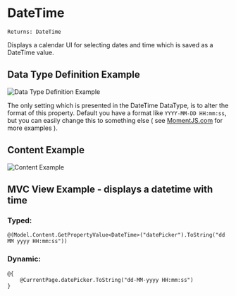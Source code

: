 # DateTime

`Returns: DateTime`

Displays a calendar UI for selecting dates and time which is saved as a DateTime value.

## Data Type Definition Example

![Data Type Definition Example](images/Date-Time-With-Time-Data-Type.png)

The only setting which is presented in the DateTime DataType, is to alter the format of this property.
Default you have a format like `YYYY-MM-DD HH:mm:ss`, but you can easily change this to something else ( see [MomentJS.com](http://momentjs.com/) for more examples ).

## Content Example 

![Content Example](images/Date-Time-With-Time-Content.png)

## MVC View Example - displays a datetime with time 

### Typed:

	@(Model.Content.GetPropertyValue<DateTime>("datePicker").ToString("dd MM yyyy HH:mm:ss"))

### Dynamic: 

	@{
		@CurrentPage.datePicker.ToString("dd-MM-yyyy HH:mm:ss")
	}

